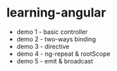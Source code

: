 # learning-angular

- demo 1 - basic controller
- demo 2 - two-ways binding
- demo 3 - directive
- demo 4 - ng-repeat & rootScope
- demo 5 - emit & broadcast

